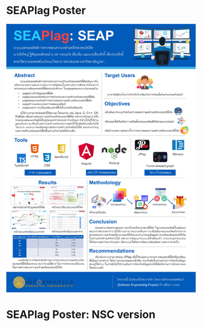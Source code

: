 # SEAPlag Poster 
![alt text](https://github.com/TiTle162/SEAPlag-Documentary/blob/main/SEAPlag-NSC2023%20Poster.jpg?raw=true)

# SEAPlag Poster: NSC version
